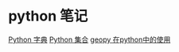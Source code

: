 # python 笔记

[Python 字典](https://github.com/YoungBear/MyBlog/blob/master/md_files/python/md_files/python_dict.md)
[Python 集合](https://github.com/YoungBear/MyBlog/blob/master/md_files/python/md_files/python_set.md)
[geopy 在python中的使用](https://github.com/YoungBear/MyBlog/blob/master/md_files/python/geopy.md)

